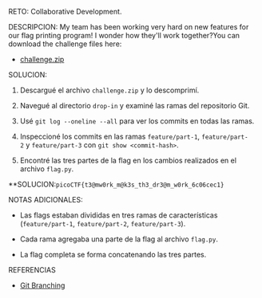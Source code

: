 RETO:
Collaborative Development.

DESCRIPCION:
My team has been working very hard on new features for our flag printing program! I wonder how they'll work together?You can download the challenge files here:

- [challenge.zip](https://artifacts.picoctf.net/c_titan/178/challenge.zip)

SOLUCION:
1. Descargué el archivo `challenge.zip` y lo descomprimí.
    
2. Navegué al directorio `drop-in` y examiné las ramas del repositorio Git.
    
3. Usé `git log --oneline --all` para ver los commits en todas las ramas.
    
4. Inspeccioné los commits en las ramas `feature/part-1`, `feature/part-2` y `feature/part-3` con `git show <commit-hash>`.
    
5. Encontré las tres partes de la flag en los cambios realizados en el archivo `flag.py`.
    

**SOLUCION:`picoCTF{t3@mw0rk_m@k3s_th3_dr3@m_w0rk_6c06cec1}`

NOTAS ADICIONALES:
- Las flags estaban divididas en tres ramas de características (`feature/part-1`, `feature/part-2`, `feature/part-3`).
    
- Cada rama agregaba una parte de la flag al archivo `flag.py`.
    
- La flag completa se forma concatenando las tres partes.

REFERENCIAS
- [Git Branching](https://git-scm.com/book/en/v2/Git-Branching-Branches-in-a-Nutshell)
